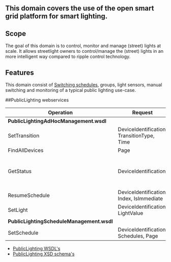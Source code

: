 ## This domain covers the use of the open smart grid platform for smart lighting.

## Scope
The goal of this domain is to control, monitor and manage (street) lights at scale. It allows streetlight owners to control/manage the (street) lights in an more intelligent way compared to ripple control technology.

## Features
This domain consist of [Switching schedules](./LightSchedules.md), groups, light sensors, manual switching and monitoring of a typical public lighting use-case.

##PublicLighting webservices

| **Operation** | **Request** | **Response** |
| --- | --- | --- |
| **PublicLightingAdHocManagement.wsdl** |
| SetTransition | DeviceIdentification, TransitionType, Time | - |
| FindAllDevices | Page | DevicePage |
| GetStatus | DeviceIdentification | LightValues, PreferredLinkType, ActualLinkType, LightType, EventNotifications |
| ResumeSchedule | DeviceIdentification, Index, IsImmediate | - |
| SetLight | DeviceIdentification, LightValue | - |
| **PublicLightingScheduleManagement.wsdl** |
| SetSchedule | DeviceIdentification, Schedules, Page | - |

* [PublicLighting WSDL's](https://github.com/OSGP/open-smart-grid-platform/tree/development/osgp/shared/osgp-ws-publiclighting/src/main/resources)
* [PublicLighting XSD schema's](https://github.com/OSGP/open-smart-grid-platform/tree/development/osgp/shared/osgp-ws-publiclighting/src/main/resources/schemas)